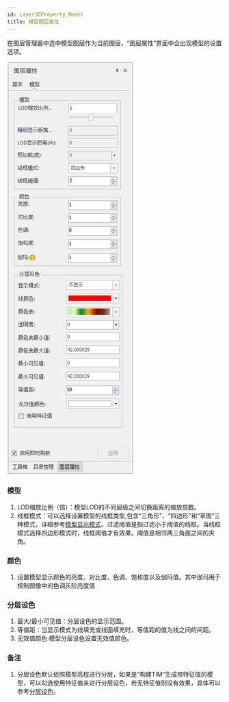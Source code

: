 ```yaml
---
id: Layer3DProperty_Model
title: 模型图层属性  
---  
```

在图层管理器中选中模型图层作为当前图层，“图层属性”界面中会出现模型的设置选项。

![](img/Layer_Model.png)  
 

### 模型

1. LOD缩放比例（倍）：模型LOD的不同层级之间切换距离的缩放倍数。
2. 线框模式：可以选择设置模型的线框类型,包含“三角形”、“四边形”和“草图”三种模式，详细参考[模型显示模式](../../SceneOperation/AdvancedLayserSetting/ModelDisplayMode)。过滤阈值是指过滤小于阈值的线框。当线框模式选择四边形模式时，线框阈值才有效果。阈值是相邻两三角面之间的夹角。

### 颜色

1. 设置模型显示颜色的亮度、对比度、色调、饱和度以及伽玛值。其中伽玛用于控制图像中间色调灰阶亮度值

### 分层设色

1. 最大/最小可见值：分层设色的显示范围。
2. 等值距：当显示模式为线填充或线面填充时，等值距的值为线之间的间距。
3. 无效值颜色:模型分层设色设置无效值颜色。

### 备注

  1. 分层设色默认依照模型高程进行分层，如果是“构建TIM”生成带特征值的模型，可以勾选使用特征值来进行分层设色，若无特征值则没有效果，具体可以参考[分层设色](../../SceneOperation/AdvancedLayserSetting/Layer3DProperty_HypsometricSetting)。



